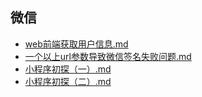 ## 微信
- [web前端获取用户信息.md](/src/docs/微信/src/web前端获取用户信息.md)
- [一个以上url参数导致微信签名失败问题.md](/src/docs/微信/src/一个以上url参数导致微信签名失败问题.md)
- [小程序初探（一）.md](/src/docs/微信/src/小程序初探（一）.md)
- [小程序初探（二）.md](/src/docs/微信/src/小程序初探（二）.md)
